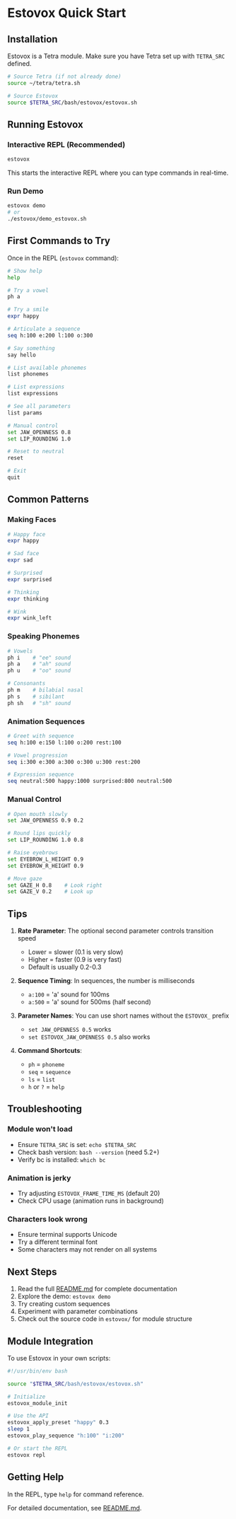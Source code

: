 # Estovox Quick Start

## Installation

Estovox is a Tetra module. Make sure you have Tetra set up with `TETRA_SRC` defined.

```bash
# Source Tetra (if not already done)
source ~/tetra/tetra.sh

# Source Estovox
source $TETRA_SRC/bash/estovox/estovox.sh
```

## Running Estovox

### Interactive REPL (Recommended)

```bash
estovox
```

This starts the interactive REPL where you can type commands in real-time.

### Run Demo

```bash
estovox demo
# or
./estovox/demo_estovox.sh
```

## First Commands to Try

Once in the REPL (`estovox` command):

```bash
# Show help
help

# Try a vowel
ph a

# Try a smile
expr happy

# Articulate a sequence
seq h:100 e:200 l:100 o:300

# Say something
say hello

# List available phonemes
list phonemes

# List expressions
list expressions

# See all parameters
list params

# Manual control
set JAW_OPENNESS 0.8
set LIP_ROUNDING 1.0

# Reset to neutral
reset

# Exit
quit
```

## Common Patterns

### Making Faces

```bash
# Happy face
expr happy

# Sad face
expr sad

# Surprised
expr surprised

# Thinking
expr thinking

# Wink
expr wink_left
```

### Speaking Phonemes

```bash
# Vowels
ph i    # "ee" sound
ph a    # "ah" sound
ph u    # "oo" sound

# Consonants
ph m    # bilabial nasal
ph s    # sibilant
ph sh   # "sh" sound
```

### Animation Sequences

```bash
# Greet with sequence
seq h:100 e:150 l:100 o:200 rest:100

# Vowel progression
seq i:300 e:300 a:300 o:300 u:300 rest:200

# Expression sequence
seq neutral:500 happy:1000 surprised:800 neutral:500
```

### Manual Control

```bash
# Open mouth slowly
set JAW_OPENNESS 0.9 0.2

# Round lips quickly
set LIP_ROUNDING 1.0 0.8

# Raise eyebrows
set EYEBROW_L_HEIGHT 0.9
set EYEBROW_R_HEIGHT 0.9

# Move gaze
set GAZE_H 0.8    # Look right
set GAZE_V 0.2    # Look up
```

## Tips

1. **Rate Parameter**: The optional second parameter controls transition speed
   - Lower = slower (0.1 is very slow)
   - Higher = faster (0.9 is very fast)
   - Default is usually 0.2-0.3

2. **Sequence Timing**: In sequences, the number is milliseconds
   - `a:100` = 'a' sound for 100ms
   - `a:500` = 'a' sound for 500ms (half second)

3. **Parameter Names**: You can use short names without the `ESTOVOX_` prefix
   - `set JAW_OPENNESS 0.5` works
   - `set ESTOVOX_JAW_OPENNESS 0.5` also works

4. **Command Shortcuts**:
   - `ph` = `phoneme`
   - `seq` = `sequence`
   - `ls` = `list`
   - `h` or `?` = `help`

## Troubleshooting

### Module won't load
- Ensure `TETRA_SRC` is set: `echo $TETRA_SRC`
- Check bash version: `bash --version` (need 5.2+)
- Verify bc is installed: `which bc`

### Animation is jerky
- Try adjusting `ESTOVOX_FRAME_TIME_MS` (default 20)
- Check CPU usage (animation runs in background)

### Characters look wrong
- Ensure terminal supports Unicode
- Try a different terminal font
- Some characters may not render on all systems

## Next Steps

1. Read the full [README.md](README.md) for complete documentation
2. Explore the demo: `estovox demo`
3. Try creating custom sequences
4. Experiment with parameter combinations
5. Check out the source code in `estovox/` for module structure

## Module Integration

To use Estovox in your own scripts:

```bash
#!/usr/bin/env bash

source "$TETRA_SRC/bash/estovox/estovox.sh"

# Initialize
estovox_module_init

# Use the API
estovox_apply_preset "happy" 0.3
sleep 1
estovox_play_sequence "h:100" "i:200"

# Or start the REPL
estovox repl
```

## Getting Help

In the REPL, type `help` for command reference.

For detailed documentation, see [README.md](README.md).
